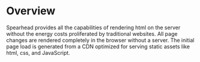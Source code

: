 # Overview

Spearhead provides all the capabilities of rendering html on the server without the energy costs proliferated by traditional websites. All page changes are rendered completely in the browser without a server. The initial page load is generated from a CDN optimized for serving static assets like html, css, and JavaScript.
